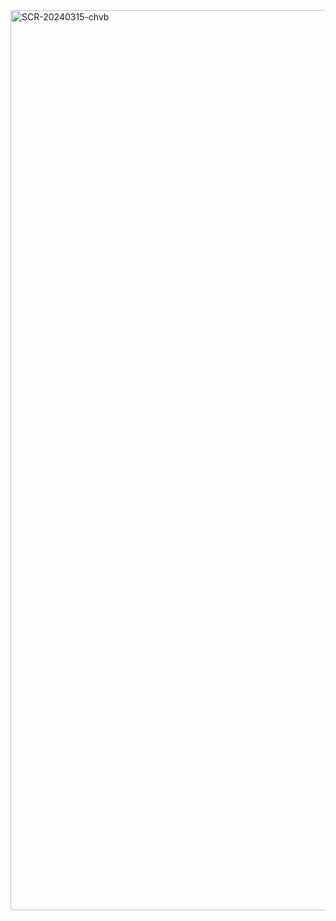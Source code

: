 
<img width="1440" alt="SCR-20240315-chvb" src="https://github.com/ALL-ALL-ALL/sante/assets/157831738/ea034419-3886-4a89-b0bb-4dac26136f04">
